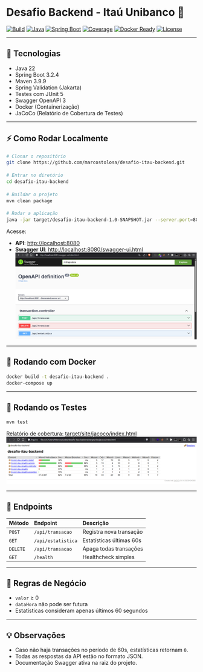 # Desafio Backend - Itaú Unibanco 🚀

[![Build](https://img.shields.io/badge/build-passing-brightgreen)](https://maven.apache.org/)
[![Java](https://img.shields.io/badge/Java-22-blue.svg)](https://adoptium.net/)
[![Spring Boot](https://img.shields.io/badge/Spring%20Boot-3.2.4-brightgreen)](https://spring.io/projects/spring-boot)
[![Coverage](https://img.shields.io/badge/Coverage-82%25-blueviolet)](target/site/jacoco/index.html)
[![Docker Ready](https://img.shields.io/badge/Docker-Ready-blue)](https://www.docker.com/)
[![License](https://img.shields.io/badge/license-MIT-lightgrey.svg)](LICENSE)

---

## 🚀 Tecnologias

- Java 22
- Spring Boot 3.2.4
- Maven 3.9.9
- Spring Validation (Jakarta)
- Testes com JUnit 5
- Swagger OpenAPI 3
- Docker (Containerização)
- JaCoCo (Relatório de Cobertura de Testes)

---

## ⚡ Como Rodar Localmente

```bash
# Clonar o repositório
git clone https://github.com/marcostolosa/desafio-itau-backend.git

# Entrar no diretório
cd desafio-itau-backend

# Buildar o projeto
mvn clean package

# Rodar a aplicação
java -jar target/desafio-itau-backend-1.0-SNAPSHOT.jar --server.port=8080
```

Acesse:
- **API**: [http://localhost:8080](http://localhost:8080)
- **Swagger UI**: [http://localhost:8080/swagger-ui.html](http://localhost:8080/swagger-ui.html)
![](img/05.png)

---

## 🐳 Rodando com Docker

```bash
docker build -t desafio-itau-backend .
docker-compose up 
```

---

## 🧪 Rodando os Testes

```bash
mvn test
```

Relatório de cobertura: [target/site/jacoco/index.html](target/site/jacoco/index.html)
![](img/06.png)

---

## 📁 Endpoints

| Método | Endpoint | Descrição |
|:---|:---|:---|
| `POST` | `/api/transacao` | Registra nova transação |
| `GET` | `/api/estatistica` | Estatísticas últimas 60s |
| `DELETE` | `/api/transacao` | Apaga todas transações |
| `GET` | `/health` | Healthcheck simples |

---

## 📄 Regras de Negócio

- `valor` ≥ 0
- `dataHora` não pode ser futura
- Estatísticas consideram apenas últimos 60 segundos

---

## 💡 Observações

- Caso não haja transações no período de 60s, estatísticas retornam `0`.
- Todas as respostas da API estão no formato JSON.
- Documentação Swagger ativa na raiz do projeto.
